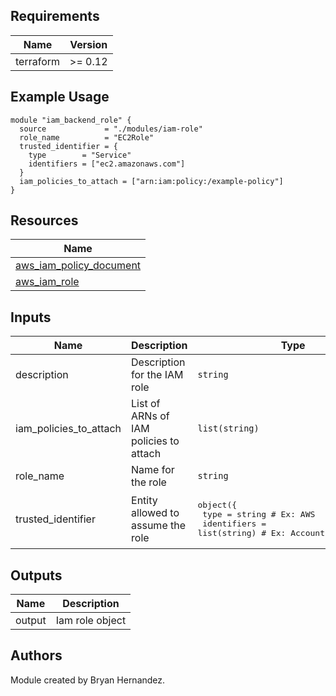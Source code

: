 ## Requirements

| Name | Version |
|------|---------|
| terraform | >= 0.12 |


## Example Usage

```hcl
module "iam_backend_role" {
  source             = "./modules/iam-role"
  role_name          = "EC2Role"
  trusted_identifier = {
    type        = "Service"
    identifiers = ["ec2.amazonaws.com"]
  }
  iam_policies_to_attach = ["arn:iam:policy:/example-policy"]
}

```

## Resources

| Name |
|------|
| [aws_iam_policy_document](https://registry.terraform.io/providers/hashicorp/aws/latest/docs/data-sources/iam_policy_document) |
| [aws_iam_role](https://registry.terraform.io/providers/hashicorp/aws/latest/docs/resources/iam_role) |

## Inputs

| Name | Description | Type | Default | Required |
|------|-------------|------|---------|:--------:|
| description | Description for the IAM role | `string` | `"Created by terraform"` | no |
| iam\_policies\_to\_attach | List of ARNs of IAM policies to attach | `list(string)` | `[]` | no |
| role\_name | Name for the role | `string` | n/a | yes |
| trusted\_identifier | Entity allowed to assume the role | <pre>object({<br>    type        = string       # Ex: AWS<br>    identifiers = list(string) # Ex: Account id (1234424) | AWS service  ec2.amazonaws.com<br>  })</pre> | n/a | yes |

## Outputs

| Name | Description |
|------|-------------|
| output | Iam role object |

## Authors

Module created by Bryan Hernandez.